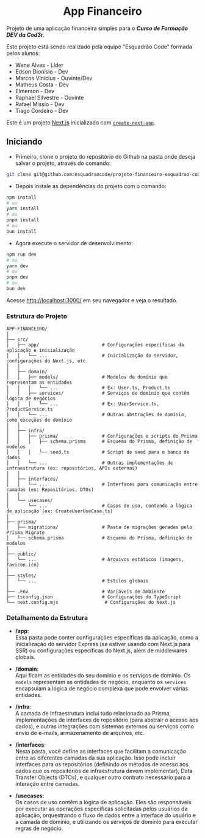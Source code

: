 # <center>App Financeiro</center>

Projeto de uma aplicação financeira simples para o ***Curso de Formação DEV da Cod3r***.

Este projeto está sendo realizado pela equipe "Esquadrão Code" formada pelos alunos:  

- Wene Alves - Líder
- Edson Dionísio - Dev
- Marcos Vinicius - Ouvinte/Dev
- Matheus Costa - Dev
- Elmerson - Dev
- Raphael Silvestre - Ouvinte
- Rafael Missio - Dev
- Tiago Cordeiro - Dev

Este é um projeto [Next.js](https://nextjs.org/) inicializado com [`create-next-app`](https://github.com/vercel/next.js/tree/canary/packages/create-next-app).

## Iniciando

- Primeiro, clone o projeto do repositório do Github na pasta onde deseja salvar o projeto, através do comando:

```bash
git clone git@github.com:esquadraocode/projeto-financeiro-esquadrao-code.git
```

- Depois instale as dependências do projeto com o comando:

```bash
npm install
# ou
yarn install
# ou
pnpm install
# ou
bun install
```

- Agora execute o servidor de desenvolvimento:

```bash
npm run dev
# ou
yarn dev
# ou
pnpm dev
# ou
bun dev
```

Acesse [http://localhost:3000/](http://localhost:3000) em seu navegador e veja o resultado.

### Estrutura do Projeto

```text-plane
APP-FINANCEIRO/
│
├── src/
│   ├── app/                       # Configurações específicas da aplicação e inicialização
│   │   └── ...                    # Inicialização do servidor, configurações do Next.js, etc.
│   │
│   ├── domain/
│   │   ├── models/                # Modelos de domínio que representam as entidades
│   │   │   └── ...                # Ex: User.ts, Product.ts
│   │   ├── services/              # Serviços de domínio que contêm lógica de negócios
│   │   │   └── ...                # Ex: UserService.ts, ProductService.ts
│   │   └── ...                    # Outras abstrações de domínio, como exceções de domínio
│   │
│   ├── infra/
│   │   ├── prisma/                # Configurações e scripts do Prisma
│   │   │   ├── schema.prisma      # Esquema do Prisma, definição de modelos
│   │   │   └── seed.ts            # Script de seed para o banco de dados
│   │   └── ...                    # Outras implementações de infraestrutura (ex: repositórios, APIs externas)
│   │
│   ├── interfaces/
│   │   └── ...                    # Interfaces para comunicação entre camadas (ex: Repositórios, DTOs)
│   │
│   └── usecases/
│       └── ...                    # Casos de uso, contendo a lógica de aplicação (ex: CreateUserUseCase.ts)
│
├── prisma/
│   ├── migrations/                # Pasta de migrações geradas pelo Prisma Migrate
│   └── schema.prisma              # Esquema do Prisma, definição de modelos
│
├── public/
│   └── ...                        # Arquivos estáticos (imagens, favicon.ico)
│
├── styles/
│   └── ...                        # Estilos globais
│
├── .env                           # Variáveis de ambiente
├── tsconfig.json                  # Configurações do TypeScript
└── next.config.mjs                 # Configurações do Next.js
```

### Detalhamento da Estrutura

- **/app**:  
Essa pasta pode conter configurações específicas da aplicação, como a inicialização do servidor Express (se estiver usando com Next.js para SSR) ou configurações específicas do Next.js, além de middlewares globais.

- **/domain**:  
Aqui ficam as entidades do seu domínio e os serviços de domínio. Os `models` representam as entidades de negócio, enquanto os `services` encapsulam a lógica de negócio complexa que pode envolver várias entidades.

- **/infra**:  
A camada de infraestrutura inclui tudo relacionado ao Prisma, implementações de interfaces de repositório (para abstrair o acesso aos dados), e outras integrações com sistemas externos ou serviços como envio de e-mails, armazenamento de arquivos, etc.

- **/interfaces**:  
Nesta pasta, você define as interfaces que facilitam a comunicação entre as diferentes camadas da sua aplicação. Isso pode incluir interfaces para os repositórios (definindo os métodos de acesso aos dados que os repositórios de infraestrutura devem implementar), Data Transfer Objects (DTOs), e qualquer outro contrato necessário para a interação entre camadas.

- **/usecases**:  
Os casos de uso contêm a lógica de aplicação. Eles são responsáveis por executar as operações específicas solicitadas pelos usuários da aplicação, orquestrando o fluxo de dados entre a interface do usuário e a camada de domínio, e utilizando os serviços de domínio para executar regras de negócio.
